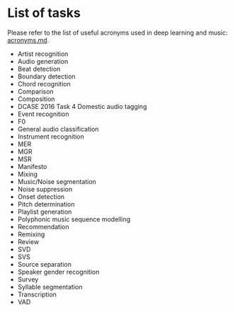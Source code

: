 # List of tasks

Please refer to the list of useful acronyms used in deep learning and music: [acronyms.md](acronyms.md).

- Artist recognition
- Audio generation
- Beat detection
- Boundary detection 
- Chord recognition
- Comparison
- Composition  
- DCASE 2016 Task 4 Domestic audio tagging 
- Event recognition
- F0
- General audio classification
- Instrument recognition
- MER
- MGR
- MSR
- Manifesto
- Mixing
- Music/Noise segmentation
- Noise suppression
- Onset detection
- Pitch determination
- Playlist generation
- Polyphonic music sequence modelling
- Recommendation
- Remixing
- Review
- SVD
- SVS
- Source separation
- Speaker gender recognition
- Survey
- Syllable segmentation
- Transcription
- VAD
